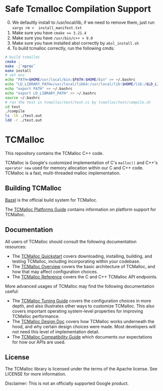 # Safe Tcmalloc Compilation Support
0. We defaultly install to /usr/local/lib, if we need to remove them, just run ``` xargs rm <  install_manifest.txt ``` 
1. Make sure you have ```cmake >= 3.21.4``` 
2. Make sure you have ```/usr/bin/c++ > 9.0``` 
3. Make sure you have installed absl correctly by ```absl_install.sh```  
4. To build tcmalloc correctly, run the following cmds:


```bash
# build tcmalloc
cmake .
make -j`nproc`
make install
# set env
echo "PATH=$HOME/usr/local/bin:$PATH:$HOME/bin" >> ~/.bashrc
echo "LD_LIBRARY_PATH=/usr/local/lib64:/usr/local/lib:$HOME/lib:/$LD_LIBRARY_PATH" >> ~/.bashrc
echo "export PATH" >> ~/.bashrc
echo "export LD_LIBRARY_PATH" >> ~/.bashrc
source ~/.bashrc
# run the test in tcmalloc/test/test.cc by tcmalloc/test/compile.sh
cd test
./compile
ls -lh ./test.out
ldd -r ./test.out
```


# TCMalloc

This repository contains the TCMalloc C++ code.

TCMalloc is Google's customized implementation of C's `malloc()` and C++'s
`operator new` used for memory allocation within our C and C++ code. TCMalloc is
a fast, multi-threaded malloc implementation.

## Building TCMalloc

[Bazel](https://bazel.build) is the official build system for TCMalloc.

The [TCMalloc Platforms Guide](docs/platforms.md) contains information on
platform support for TCMalloc.

## Documentation

All users of TCMalloc should consult the following documentation resources:

*   The [TCMalloc Quickstart](docs/quickstart.md) covers downloading,
    installing, building, and testing TCMalloc, including incorporating within
    your codebase.
*   The [TCMalloc Overview](docs/overview.md) covers the basic architecture of
    TCMalloc, and how that may affect configuration choices.
*   The [TCMalloc Reference](docs/reference.md) covers the C and C++ TCMalloc
    API endpoints.

More advanced usages of TCMalloc may find the following documentation useful:

*   The [TCMalloc Tuning Guide](docs/tuning.md) covers the configuration
    choices in more depth, and also illustrates other ways to customize
    TCMalloc. This also covers important operating system-level properties for
    improving TCMalloc performance.
*   The [TCMalloc Design Doc](docs/design.md) covers how TCMalloc works
    underneath the hood, and why certain design choices were made. Most
    developers will not need this level of implementation detail.
*   The [TCMalloc Compatibility Guide](docs/compatibility.md) which documents
    our expectations for how our APIs are used.

## License

The TCMalloc library is licensed under the terms of the Apache license. See
LICENSE for more information.

Disclaimer: This is not an officially supported Google product.
